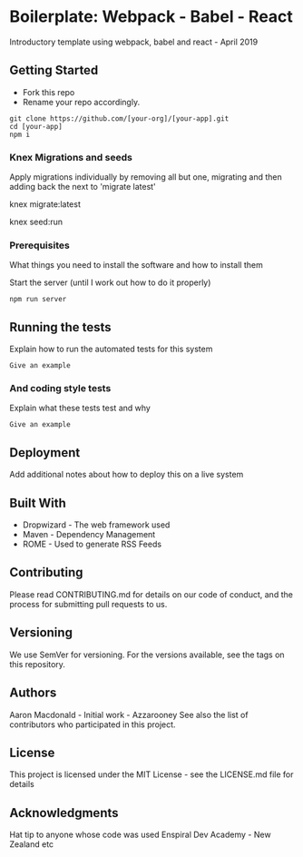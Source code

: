 # Boilerplate: Webpack - Babel - React
Introductory template using webpack, babel and react - April 2019

## Getting Started

* Fork this repo
* Rename your repo accordingly.

````
git clone https://github.com/[your-org]/[your-app].git
cd [your-app]
npm i
````
### Knex Migrations and seeds
Apply migrations individually by removing all but one, migrating and then adding back the next to 'migrate latest'

knex migrate:latest

knex seed:run


### Prerequisites
What things you need to install the software and how to install them

Start the server (until I work out how to do it properly)
````
npm run server
````

## Running the tests
Explain how to run the automated tests for this system

````
Give an example
````

### And coding style tests
Explain what these tests test and why

````
Give an example
````

## Deployment
Add additional notes about how to deploy this on a live system

## Built With
- Dropwizard - The web framework used
- Maven - Dependency Management
- ROME - Used to generate RSS Feeds

## Contributing
Please read CONTRIBUTING.md for details on our code of conduct, and the process for submitting pull requests to us.

## Versioning
We use SemVer for versioning. For the versions available, see the tags on this repository.

## Authors
Aaron Macdonald - Initial work - Azzarooney
See also the list of contributors who participated in this project.

## License
This project is licensed under the MIT License - see the LICENSE.md file for details

## Acknowledgments
Hat tip to anyone whose code was used
Enspiral Dev Academy - New Zealand
etc